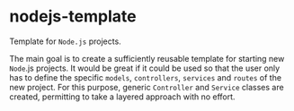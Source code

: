 # nodejs-template

Template for `Node.js` projects.

The main goal is to create a sufficiently reusable template for starting new `Node`.js projects. It would be great if it could be used so that the user only has to define the specific `models`, `controllers`, `services` and `routes` of the new project. For this purpose, generic `Controller` and `Service` classes are created, permitting to take a layered approach with no effort.
